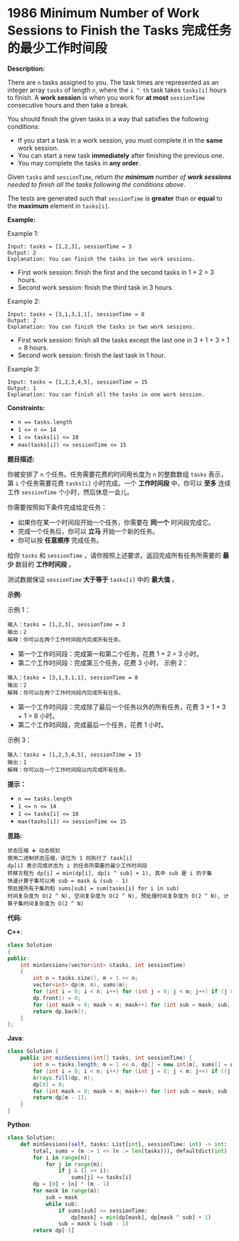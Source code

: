 # 1986 Minimum Number of Work Sessions to Finish the Tasks 完成任务的最少工作时间段

__Description:__

There are `n` tasks assigned to you. The task times are represented as an integer array `tasks` of length `n`, where the `i ^ th` task takes `tasks[i]` hours to finish. A __work session__ is when you work for __at most__ `sessionTime` consecutive hours and then take a break.

You should finish the given tasks in a way that satisfies the following conditions:

- If you start a task in a work session, you must complete it in the __same__ work session.
- You can start a new task __immediately__ after finishing the previous one.
- You may complete the tasks in __any order__.

Given `tasks` and `sessionTime`, return _the __minimum__ number of __work sessions__ needed to finish all the tasks following the conditions above._

The tests are generated such that `sessionTime` is __greater__ than or __equal__ to the __maximum__ element in `tasks[i]`.

__Example:__

Example 1:

```text
Input: tasks = [1,2,3], sessionTime = 3
Output: 2
Explanation: You can finish the tasks in two work sessions.
```

- First work session: finish the first and the second tasks in 1 + 2 = 3 hours.
- Second work session: finish the third task in 3 hours.

Example 2:

```text
Input: tasks = [3,1,3,1,1], sessionTime = 8
Output: 2
Explanation: You can finish the tasks in two work sessions.
```

- First work session: finish all the tasks except the last one in 3 + 1 + 3 + 1 = 8 hours.
- Second work session: finish the last task in 1 hour.

Example 3:

```text
Input: tasks = [1,2,3,4,5], sessionTime = 15
Output: 1
Explanation: You can finish all the tasks in one work session.
```

__Constraints:__

- `n == tasks.length`
- `1 <= n <= 14`
- `1 <= tasks[i] <= 10`
- `max(tasks[i]) <= sessionTime <= 15`

__题目描述:__

你被安排了 `n` 个任务。任务需要花费的时间用长度为 `n` 的整数数组 `tasks` 表示，第 `i` 个任务需要花费 `tasks[i]` 小时完成。一个 __工作时间段__ 中，你可以 __至多__ 连续工作 `sessionTime` 个小时，然后休息一会儿。

你需要按照如下条件完成给定任务：

- 如果你在某一个时间段开始一个任务，你需要在 __同一个__ 时间段完成它。
- 完成一个任务后，你可以 __立马__ 开始一个新的任务。
- 你可以按 __任意顺序__ 完成任务。

给你 `tasks` 和 `sessionTime` ，请你按照上述要求，返回完成所有任务所需要的 __最少__ 数目的 __工作时间段__ 。

测试数据保证 `sessionTime` __大于等于__ `tasks[i]` 中的 __最大值__ 。

__示例:__

示例 1：

```text
输入：tasks = [1,2,3], sessionTime = 3
输出：2
解释：你可以在两个工作时间段内完成所有任务。
```

- 第一个工作时间段：完成第一和第二个任务，花费 1 + 2 = 3 小时。
- 第二个工作时间段：完成第三个任务，花费 3 小时。
示例 2：

```text
输入：tasks = [3,1,3,1,1], sessionTime = 8
输出：2
解释：你可以在两个工作时间段内完成所有任务。
```

- 第一个工作时间段：完成除了最后一个任务以外的所有任务，花费 3 + 1 + 3 + 1 = 8 小时。
- 第二个工作时间段，完成最后一个任务，花费 1 小时。

示例 3：

```text
输入：tasks = [1,2,3,4,5], sessionTime = 15
输出：1
解释：你可以在一个工作时间段以内完成所有任务。
```

__提示：__

- `n == tasks.length`
- `1 <= n <= 14`
- `1 <= tasks[i] <= 10`
- `max(tasks[i]) <= sessionTime <= 15`

__思路:__

```text
状态压缩 ➕ 动态规划
使用二进制状态压缩，该位为 1 则执行了 task[i]
dp[i] 表示完成状态为 i 的任务所需要的最少工作时间段
转移方程为 dp[i] = min(dp[i], dp[i ^ sub] + 1), 其中 sub 是 i 的子集
快速计算子集可以用 sub = mask & (sub - 1)
预处理所有子集的和 sums[sub] = sum(tasks[i] for i in sub)
时间复杂度为 O(2 ^ N), 空间复杂度为 O(2 ^ N), 预处理时间复杂度为 O(2 ^ N), 计算子集时间复杂度为 O(2 ^ N)
```

__代码:__

__C++__:

```C++
class Solution 
{
public:
    int minSessions(vector<int> &tasks, int sessionTime) 
    {
        int n = tasks.size(), m = 1 << n;
        vector<int> dp(m, n), sums(m);
        for (int i = 0; i < n; i++) for (int j = 0; j < m; j++) if (j & (1 << i)) sums[j] += tasks[i];
        dp.front() = 0;
        for (int mask = 0; mask < m; mask++) for (int sub = mask; sub; sub = mask & (sub - 1)) if (sums[sub] <= sessionTime) dp[mask] = min(dp[mask], dp[mask ^ sub] + 1);
        return dp.back();
    }
};
```

__Java__:

```Java
class Solution {
    public int minSessions(int[] tasks, int sessionTime) {
        int n = tasks.length, m = 1 << n, dp[] = new int[m], sums[] = new int[m];
        for (int i = 0; i < n; i++) for (int j = 0; j < m; j++) if ((j & (1 << i)) != 0) sums[j] += tasks[i];
        Arrays.fill(dp, n);
        dp[0] = 0;
        for (int mask = 0; mask < m; mask++) for (int sub = mask; sub != 0; sub = mask & (sub - 1)) if (sums[sub] <= sessionTime) dp[mask] = Math.min(dp[mask], dp[mask ^ sub] + 1);
        return dp[m - 1];
    }
}
```

__Python__:

```Python
class Solution:
    def minSessions(self, tasks: List[int], sessionTime: int) -> int:
        total, sums = (m := 1 << (n := len(tasks))), defaultdict(int)
        for i in range(n):
            for j in range(m):
                if j & (1 << i):
                    sums[j] += tasks[i]
        dp = [0] + [n] * (m - 1)
        for mask in range(m):
            sub = mask
            while sub:
                if sums[sub] <= sessionTime:
                    dp[mask] = min(dp[mask], dp[mask ^ sub] + 1)
                sub = mask & (sub - 1)
        return dp[-1]
```
